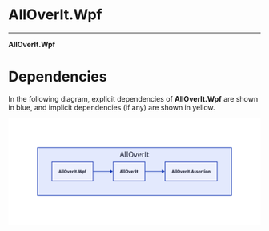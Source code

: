 # AllOverIt.Wpf
---
**AllOverIt.Wpf**

# Dependencies
In the following diagram, explicit dependencies of **AllOverIt.Wpf** are shown in blue, and implicit dependencies (if any) are shown in yellow.

<img src="../../images/dependencies/alloverit-wpf.png" width="800"/>